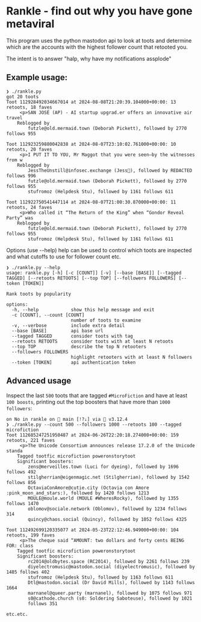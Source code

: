 # Rankle - find out why you have gone metaviral

This program uses the python mastodon api to look at toots and determine which are the 
accounts with the highest follower count that retooted you.

The intent is to answer "halp, why have my notifications assplode"

## Example usage:

```
❯ ./rankle.py
got 20 toots
Toot 112928492034667014 at 2024-08-08T21:20:39.104000+00:00: 13 retoots, 18 faves
     <p>SAN JOSÉ (AP) - AI startup upgrad.er offers an innovative air travel
    Reblogged by
        futzle@old.mermaid.town (Deborah Pickett), followed by 2770 follows 955

Toot 112923259880042838 at 2024-08-07T23:10:02.761000+00:00: 10 retoots, 20 faves
     <p>I PUT IT TO YOU, Mr Maggot that you were seen—by the witnesses from w
    Reblogged by
        JessTheUnstill@infosec.exchange (Jess👾), followed by REDACTED follows 996
        futzle@old.mermaid.town (Deborah Pickett), followed by 2770 follows 955
        stufromoz (Helpdesk Stu), followed by 1161 follows 611

Toot 112922750541447114 at 2024-08-07T21:00:30.870000+00:00: 11 retoots, 24 faves
     <p>Who called it “The Return of the King” when “Gondor Reveal Party” was
    Reblogged by
        futzle@old.mermaid.town (Deborah Pickett), followed by 2770 follows 955
        stufromoz (Helpdesk Stu), followed by 1161 follows 611
```

Options (use --help) help can be used to control which toots are inspected and what cutoffs
to use for follower count etc.

```
❯ ./rankle.py --help
usage: rankle.py [-h] [-c [COUNT]] [-v] [--base [BASE]] [--tagged TAGGED] [--retoots RETOOTS] [--top TOP] [--followers FOLLOWERS] [--token [TOKEN]]

Rank toots by popularity

options:
  -h, --help            show this help message and exit
  -c [COUNT], --count [COUNT]
                        number of toots to examine
  -v, --verbose         include extra detail
  --base [BASE]         api base url
  --tagged TAGGED       consider toots with tag
  --retoots RETOOTS     consider toots with at least N retoots
  --top TOP             describe the top N retooters
  --followers FOLLOWERS
                        highlight retooters with at least N followers
  --token [TOKEN]       api authentication token
```

## Advanced usage

Inspect the last `500` toots that are tagged `#MicroFiction` and have at
least `100 boosts`, printing out the top boosters that have more than
`1000 followers`:

```
on No in rankle on  main [!?⇣] via 🐍 v3.12.4
❯ ./rankle.py --count 500 --followers 1000 --retoots 100 --tagged microfiction
Toot 112685247251950487 at 2024-06-26T22:20:18.274000+00:00: 159 retoots, 221 faves
     <p>The Unicode Consortium announces release 17.2.0 of the Unicode standa
    Tagged tootfic microfiction poweronstorytoot
    Significant boosters:
        zens@merveilles.town (Luci for dyeing), followed by 1696 follows 492
        stilgherrian@eigenmagic.net (Stilgherrian), followed by 1542 follows 856
        OctaviaConAmore@cutie.city (Octavia con Amore :pink_moon_and_stars:), followed by 1420 follows 1213
        MOULE@moule.world (MOULE #WheresRocky), followed by 1355 follows 1470
        oblomov@sociale.network (Oblomov), followed by 1234 follows 314
        quincy@chaos.social (Quincy), followed by 1052 follows 4325

Toot 112492699120335077 at 2024-05-23T22:12:46.949000+00:00: 104 retoots, 199 faves
     <p>The cheque said “AMOUNT: two dollars and forty cents BEING FOR: class
    Tagged tootfic microfiction poweronstorytoot
    Significant boosters:
        rc2014@oldbytes.space (RC2014), followed by 2261 follows 239
        diyelectromusic@mastodon.social (diyelectromusic), followed by 1485 follows 402
        stufromoz (Helpdesk Stu), followed by 1163 follows 611
        Dtl@mastodon.social (Dr David Mills), followed by 1143 follows 1664
        marnanel@queer.party (marnanel), followed by 1075 follows 971
        s0@cathode.church (s0: Soldering Saboteuse), followed by 1021
		follows 351
		
etc.etc.		
```
